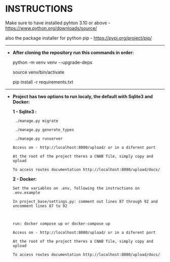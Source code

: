 # INSTRUCTIONS

Make sure to have installed pyhton 3.10 or above - https://www.python.org/downloads/source/

also the package installer for python pip - https://pypi.org/project/pip/

---

- **After cloning the repository run this commands in order:**

  python -m venv venv --upgrade-deps

  source venv/bin/activate

  pip install -r requirements.txt

---

- **Project has two options to run localy, the default with Sqlite3 and Docker:**

  **1 - Sqlite3 :**

       ./manage.py migrate

       ./manage.py generate_types

       ./manage.py runserver

      Access on - http://localhost:8000/upload/ or in a diferent port

      At the root of the project theres a CNAB file, simply copy and upload

      To access routes documentation http://localhost:8000/upload/docs/

  **2 - Docker:**

      Set the variables on .env, following the instructions on .env.example

      In project_base/settings.py: comment out lines 87 through 92 and uncomment lines 87 to 92



      run: docker compose up or docker-compose up

      Access on - http://localhost:8000/upload/ or in a diferent port

      At the root of the project theres a CNAB file, simply copy and upload

      To access routes documentation http://localhost:8000/upload/docs/
